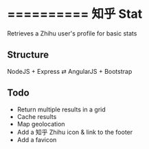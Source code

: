 ==========
知乎 Stat
==========

Retrieves a Zhihu user's profile for basic stats

## Structure
NodeJS + Express ⇄ AngularJS + Bootstrap

## Todo
* Return multiple results in a grid
* Cache results
* Map geolocation
* Add a 知乎 Zhihu icon & link to the footer
* Add a favicon
